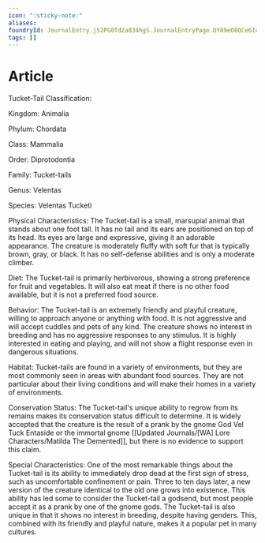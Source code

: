 ```yaml
---
icon: ":sticky-note:"
aliases: 
foundryId: JournalEntry.j52PG0Td2a834hgS.JournalEntryPage.DY89eO8QCe6IceNI
tags: []
---
```


# Article
Tucket-Tail Classification:

Kingdom: Animalia

Phylum: Chordata

Class: Mammalia

Order: Diprotodontia

Family: Tucket-tails

Genus: Velentas

Species: Velentas Tucketi

Physical Characteristics: The Tucket-tail is a small, marsupial animal that stands about one foot tall. It has no tail and its ears are positioned on top of its head. Its eyes are large and expressive, giving it an adorable appearance. The creature is moderately fluffy with soft fur that is typically brown, gray, or black. It has no self-defense abilities and is only a moderate climber.

Diet: The Tucket-tail is primarily herbivorous, showing a strong preference for fruit and vegetables. It will also eat meat if there is no other food available, but it is not a preferred food source.

Behavior: The Tucket-tail is an extremely friendly and playful creature, willing to approach anyone or anything with food. It is not aggressive and will accept cuddles and pets of any kind. The creature shows no interest in breeding and has no aggressive responses to any stimulus. It is highly interested in eating and playing, and will not show a flight response even in dangerous situations.

Habitat: Tucket-tails are found in a variety of environments, but they are most commonly seen in areas with abundant food sources. They are not particular about their living conditions and will make their homes in a variety of environments.

Conservation Status: The Tucket-tail's unique ability to regrow from its remains makes its conservation status difficult to determine. It is widely accepted that the creature is the result of a prank by the gnome God Vel Tuck Entaside or the immortal gnome [[Updated Journals/[WA] Lore Characters/Matilda The Demented]], but there is no evidence to support this claim.

Special Characteristics: One of the most remarkable things about the Tucket-tail is its ability to immediately drop dead at the first sign of stress, such as uncomfortable confinement or pain. Three to ten days later, a new version of the creature identical to the old one grows into existence. This ability has led some to consider the Tucket-tail a godsend, but most people accept it as a prank by one of the gnome gods. The Tucket-tail is also unique in that it shows no interest in breeding, despite having genders. This, combined with its friendly and playful nature, makes it a popular pet in many cultures.
